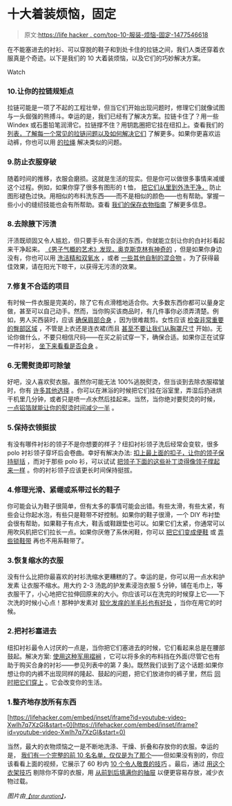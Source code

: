 # 十大着装烦恼，固定

> 原文:[https://life hacker . com/top-10-服装-烦恼-固定-1477546618](https://lifehacker.com/top-10-clothing-annoyances-fixed-1477546618)

在不能塞进去的衬衫、可以穿脱的鞋子和到处卡住的拉链之间，我们人类还穿着衣服真是个奇迹。以下是我们的 10 大着装烦恼，以及它们的巧妙解决方案。

Watch

### 10.让你的拉链规矩点

拉链可能是一项了不起的工程壮举，但当它们开始出现问题时，修理它们就像试图与一头倔强的熊搏斗。幸运的是，我们已经有了解决方案。拉链卡住了？用一些 Windex 或石墨铅笔润滑它。拉链撑不住？用钥匙圈把它挂在纽扣上。查看我们的 [列表，了解每一个常见的拉链问题以及如何解决它们](https://lifehacker.com/how-to-fix-every-common-zipper-problem-5975700) 了解更多。如果你更喜欢运动裤，你也可以用 [的拉绳](http://lifehacker.com/rethread-a-drawstring-with-a-straw-5860033) 解决类似的问题。

### 9.防止衣服穿破

随着时间的推移，衣服会磨损。这就是生活的现实。但是你可以做很多事情来减缓这个过程。例如，如果你穿了很多有图形的 t 恤， [把它们从里到外洗干净，](https://lifehacker.com/feedly-evernote-integration-fading-t-shirts-and-keybo-1218108785) 防止图形褪色过快。用相似的布料洗东西——而不是相似的颜色——也有帮助。掌握一些小小的缝纫技能也会有所帮助。查看 [我们的保存衣物指南](http://lifehacker.com/preserve-your-favorite-clothes-and-make-them-last-almo-5900576) 了解更多信息。

### 8.去除腋下污渍

汗渍既顽固又令人尴尬，但只要手头有合适的东西，你就能立刻让你的白衬衫看起来干净起来。 [《男子气概的艺术》发现，奥克斯克林有神奇的](http://www.artofmanliness.com/2012/04/03/how-to-remove-yellow-armpit-stains/) ，但是如果你身边没有，你也可以用 [洗洁精和双氧水](https://lifehacker.com/get-rid-of-underarm-stains-with-dishwashing-detergent-a-5902780) ，或者 [一些其他自制的混合物](http://lifehacker.com/get-rid-of-underarm-stains-and-keep-them-away-5323152) 。为了获得最佳效果，请在阳光下晾干，以获得无污渍的效果。

### 7.修复不合适的项目

有时候一件衣服是完美的，除了它有点滑稽地适合你。大多数东西你都可以量身定做，甚至可以自己动手。然而，当你购买该商品时，有几件事你必须弄清楚。例如，男人买西装时，应该 [确保肩部合身](https://lifehacker.com/dont-buy-a-suit-unless-the-shoulders-fit-perfectly-and-5981799) ，因为很难裁剪。女性应该 [检查非常重要的臀部区域](http://lifehacker.com/check-the-critical-hip-area-for-properly-fitting-women-1454957427) ，不管是上衣还是连衣裙(而且 [甚至不要让我们从胸罩尺寸](http://lifehacker.com/know-the-sister-bra-sizes-to-quickly-find-a-bra-that-1384527738) 开始)。无论你做什么，不要只相信尺码——在买之前试穿一下，确保合适。如果你正在试穿一件衬衫， [坐下来看看是否合身](http://lifehacker.com/sit-down-when-trying-on-dress-shirts-for-a-better-fit-5973256) 。

### 6.无需熨烫即可除皱

好吧，没人喜欢熨衣服。虽然你可能无法 100%逃脱熨烫，但当谈到去除衣服褶皱时，你有 [许多其他选择](https://lifehacker.com/de-wrinkle-your-clothes-without-ever-touching-an-iron-518105006) 。你可以在淋浴的时候把它们挂在浴室里，弄湿后扔进烘干机里几分钟，或者只是喷一点水然后挂起来。当然，当你绝对要熨烫的时候， [一点铝箔就能让你的熨烫时间减少一半](http://lifehacker.com/cut-your-ironing-time-in-half-with-aluminum-foil-478126500) 。

### 5.保持衣领挺拔

有没有哪件衬衫的领子不是你想要的样子？纽扣衬衫领子洗后经常会变软，很多 polo 衬衫领子穿坏后会卷曲。幸好有解决办法: [扣上最上面的扣子，让你的领子保持挺括](https://lifehacker.com/button-the-top-button-of-a-collared-shirt-before-hangin-5884571) ，而对于那些 polo 衫，可以试试 [把领子下面的这些补丁烫得像领子撑起来一样](https://lifehacker.com/fix-perpetually-curling-shirt-collars-with-iron-on-patc-5942701) 。你的衬衫领子应该更长时间保持挺拔。

### 4.修理光滑、紧绷或系带过长的鞋子

你可能会认为鞋子很简单，但有太多的事情可能会出错。有些太滑，有些太紧，有些会让你起水泡，有些只是鞋带不好控制。如果你的鞋子很滑，一个 DIY 布衬垫 会很有帮助，如果鞋子有点大，鞋舌或鞋跟垫也可以。如果它们太紧，你通常可以用吹风机把它们拉长一点。如果你厌倦了系休闲鞋，你可以 [把它们变成便鞋](https://lifehacker.com/turn-your-laced-shoes-into-slip-ons-5689735) 或 [弄些锁鞋带](http://lifehacker.com/lock-laces-eliminate-the-need-to-tie-your-shoes-ever-ag-5994397) 再也不用系鞋带了。

### 3.恢复缩水的衣服

没有什么比把你最喜欢的衬衫洗缩水更糟糕的了。幸运的是，你可以用一点水和护发素 让衣服不缩水。用大约 2-3 汤匙的护发素浸泡衣服 5 分钟，铺在毛巾上，等衣服干了，小心地把它拉伸回原来的大小。你应该可以在洗完的时候穿上它——下次洗的时候小心点！那种护发素对 [软化发痒的羊毛衫也有好处](http://lifehacker.com/soften-itchy-wool-clothing-with-hair-conditioner-5853715) ，当你在用它的时候。

### 2.把衬衫塞进去

纽扣衬衫最令人讨厌的一点是，当你把它们塞进去的时候，它们看起来总是在腰部鼓起。解决方案: [使用这种军用褶裥](https://lifehacker.com/use-a-military-tuck-to-keep-dress-shirts-from-billowing-5994069) ，它可以将多余的布料挡在外面(尽管它也有助于购买合身的衬衫——参见列表中的第 7 条)。既然我们谈到了这个话题:如果你想让你的内裤不出现同样的隆起、鼓起的问题，把它们放进你的裤子里，然后 [同时把它们穿上](http://lifehacker.com/put-your-pants-on-without-your-underwear-bunching-up-5913164) 。它会改变你的生活。

### 1.整齐地存放所有东西

 [https://lifehacker.com/embed/inset/iframe?id=youtube-video-XwIh7q7XzGI&start=0](https://lifehacker.com/embed/inset/iframe?id=youtube-video-XwIh7q7XzGI&start=0) 

当然，最大的衣物烦恼之一是不断地洗涤、干燥、折叠和存放你的衣服。幸运的是， [我们有一个完整的前 10 名名单，仅仅是为了那个](https://lifehacker.com/top-10-ways-to-breeze-through-laundry-like-a-boss-5993006)——但如果没有别的，你应该看看上面的视频，它展示了 60 秒内 [10 个令人敬畏的技巧](http://lifehacker.com/10-great-clothing-tricks-in-60-seconds-5896364) 。最后，通过 [用这个衣架技巧](http://lifehacker.com/weed-out-the-clothes-you-dont-wear-with-a-simple-hanger-5502694) 剔除你不穿的衣服，用 [从前到后填满你的抽屉](http://lifehacker.com/fill-dresser-drawers-from-front-to-back-instead-of-top-5726442) 以便更容易存放，减少衣物过载。

*图片由*[<small>*【star duration】*</small>](http://www.flickr.com/photos/stelladauer/1501351344)*，*
